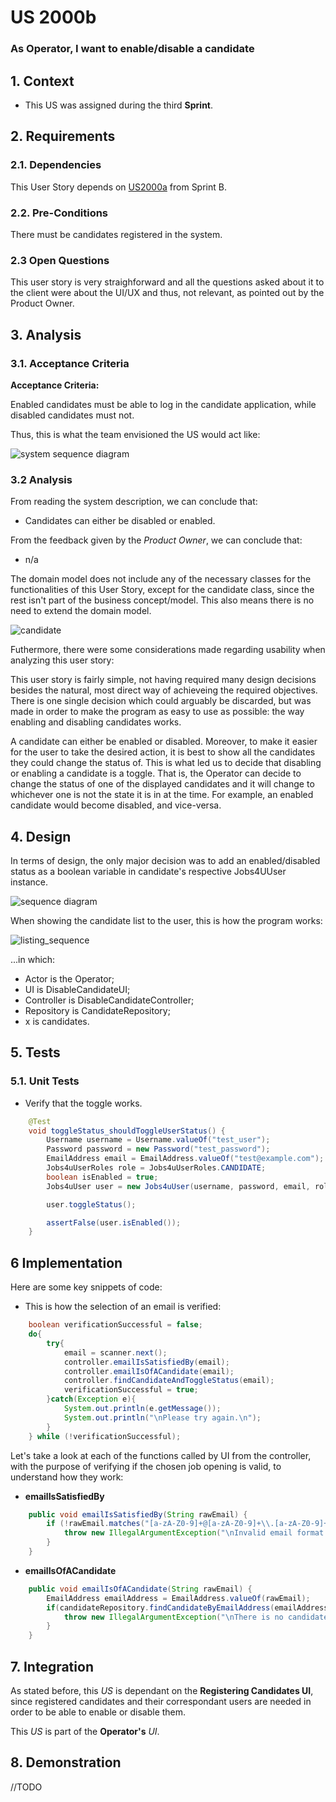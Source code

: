 # US 2000b
### As Operator, I want to enable/disable a candidate

## 1. Context

* This US was assigned during the third **Sprint**.

## 2. Requirements

### 2.1. Dependencies

This User Story depends on [US2000a](../../sprintB/2000a/us_2000a) from Sprint B.

### 2.2. Pre-Conditions

There must be candidates registered in the system.

### 2.3 Open Questions

This user story is very straighforward and all the questions asked about it to the client were about the UI/UX and thus, not relevant, as pointed out by the Product Owner.

## 3. Analysis

### 3.1. Acceptance Criteria

**Acceptance Criteria:**

Enabled candidates must be able to log in the candidate application, while disabled candidates must not.

Thus, this is what the team envisioned the US would act like:

![system sequence diagram](image_files/system_sequence_diagram/svg/us_2000b_system_sequence_diagram.svg)

### 3.2 Analysis

From reading the system description, we can conclude that:
* Candidates can either be disabled or enabled.

From the feedback given by the *Product Owner*, we can conclude that:
* n/a

The domain model does not include any of the necessary classes for the functionalities of this User Story, except for the candidate class, since the rest isn't part of the business concept/model. This also means there is no need to extend the domain model.

![candidate](image_files/additionalFiles/candidate_Class.png)

Futhermore, there were some considerations made regarding usability when analyzing this user story:

This user story is fairly simple, not having required many design decisions besides the natural, most direct way of achieveing the required objectives. There is one single decision which could arguably be discarded, but was made in order to make the program as easy to use as possible: the way enabling and disabling candidates works.

A candidate can either be enabled or disabled. Moreover, to make it easier for the user to take the desired action, it is best to show all the candidates they could change the status of. This is what led us to decide that disabling or enabling a candidate is a toggle. That is, the Operator can decide to change the status of one of the displayed candidates and it will change to whichever one is not the state it is in at the time. For example, an enabled candidate would become disabled, and vice-versa.

## 4. Design

In terms of design, the only major decision was to add an enabled/disabled status as a boolean variable in candidate's respective Jobs4UUser instance.

![sequence diagram](image_files/sequence_diagram/svg/us_2000b_sequence_diagram.svg)

When showing the candidate list to the user, this is how the program works:

![listing_sequence](../general/sequence_diagram/generic_listing_sequence_diagram.svg)

...in which:

* Actor is the Operator;
* UI is DisableCandidateUI;
* Controller is DisableCandidateController;
* Repository is CandidateRepository;
* x is candidates.

## 5. Tests

### 5.1. Unit Tests

* Verify that the toggle works.

```java
    @Test
    void toggleStatus_shouldToggleUserStatus() {
        Username username = Username.valueOf("test_user");
        Password password = new Password("test_password");
        EmailAddress email = EmailAddress.valueOf("test@example.com");
        Jobs4uUserRoles role = Jobs4uUserRoles.CANDIDATE;
        boolean isEnabled = true;
        Jobs4uUser user = new Jobs4uUser(username, password, email, role, isEnabled);

        user.toggleStatus();

        assertFalse(user.isEnabled());
    }
```

## 6 Implementation

Here are some key snippets of code:

* This is how the selection of an email is verified:
```java 
    boolean verificationSuccessful = false;
    do{
        try{
            email = scanner.next();
            controller.emailIsSatisfiedBy(email);
            controller.emailIsOfACandidate(email);
            controller.findCandidateAndToggleStatus(email);
            verificationSuccessful = true;
        }catch(Exception e){
            System.out.println(e.getMessage());
            System.out.println("\nPlease try again.\n");
        }
    } while (!verificationSuccessful);
```

Let's take a look at each of the functions called by UI from the controller, with the purpose of verifying if the chosen job opening is valid, to understand how they work:

* **emailIsSatisfiedBy**
```java 
    public void emailIsSatisfiedBy(String rawEmail) {
        if (!rawEmail.matches("[a-zA-Z0-9]+@[a-zA-Z0-9]+\\.[a-zA-Z0-9]+")) {
            throw new IllegalArgumentException("\nInvalid email format. Email should be in the format: username@domain.com");
        }
    }
```

* **emailIsOfACandidate**
```java 
    public void emailIsOfACandidate(String rawEmail) {
        EmailAddress emailAddress = EmailAddress.valueOf(rawEmail);
        if(candidateRepository.findCandidateByEmailAddress(emailAddress) == null){
            throw new IllegalArgumentException("\nThere is no candidate registered with this email address. The available emails are available in the candidate list.");
        }
    }
```

## 7. Integration

As stated before, this *US* is dependant on the **Registering Candidates UI**, since registered candidates and their correspondant users are needed in order to be able to enable or disable them.

This *US* is part of the **Operator's** *UI*.

## 8. Demonstration

//TODO